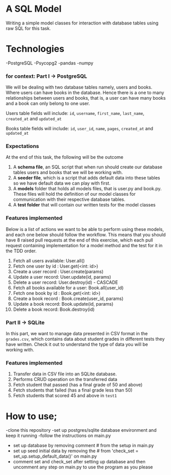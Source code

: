 # A SQL Model

Writing a simple model classes for interaction with database tables using raw SQL for this task.

# Technologies
-PostgreSQL
-Psycopg2
-pandas
-numpy


### for context: Part I → PostgreSQL

We will be dealing with two database tables namely, users and books. Where users can have books in the database. Hence there is a one to many relationships between users and books, that is, a user can have many books and a book can only belong to one user.

Users table fields will include: `id`, `username`, `first_name`, `last_name`, `created_at` and `updated_at`

Books table fields will include: `id`, `user_id`, `name`, `pages`, `created_at` and `updated_at`


### Expectations

At the end of this task,  the following will be the outcome

1. A **schema file**, an SQL script that when run should create our database tables users and books that we will be working with.
2. A **seeder file**, which is a script that adds default data into these tables so we have default data we can play with first.
3. A **models** folder that holds all models files, that is user.py and book.py. These files will hold the definition of our model classes for communication with their respective database tables.
4. A **test folder** that will contain our written tests for the model classes



### Features implemented

Below is a list of actions we want to be able to perform using these models, and each one below should follow the workflow. This means that you should have 8 raised pull requests at the end of this exercise, which each pull request containing implementation for a model method and the test for it in the TDD order.

1. Fetch all users available: User.all()
2. Fetch one user by id : User.get(<int: id>)
3. Create a user record : User.create(params)
4. Update a user record: User.update(id, params)
5. Delete a user record: User.destroy(id) - CASCADE
6. Fetch all books available for a user: Book.all(user_id)
7. Fetch one book by id : Book.get(<int: id>) 
8. Create a book record : Book.create(user_id, params)
9. Update a book record: Book.update(id, params)
10. Delete a book record: Book.destroy(id)

### Part II → SQLite

In this part, we want to manage data presented in CSV format in the `grades.csv`, which contains data about student grades in different tests they have written. Check it out to understand the type of data you will be working with.

### Features implemented

1. Transfer data in CSV file into an SQLite database.
2. Performs CRUD operation on the transferred data
3. Fetch student that passed (has a final grade of 50 and above)
4. Fetch students that failed (has a final grade less than 50)
5. Fetch students that scored 45 and above in `test1`

# How to use;
-clone this repository
-set up postgres/sqlite database environment and keep it running
-follow the instructions on main.py
- set up database by removing comment # from the setup in main.py
- set up seed initial data by removing the # from 'check_set = set_up.setup_default_data()' on main.py
- comment set and check_set after setting up database and then uncomment any step on main.py to use the program as you please


